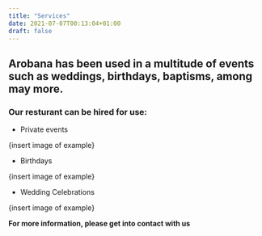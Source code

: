 ```yaml
---
title: "Services"
date: 2021-07-07T00:13:04+01:00
draft: false
---
```


## Arobana has been used in a multitude of events such as weddings, birthdays, baptisms, among may more. 

### Our resturant can be hired for use:

- Private events

{insert image of example}

- Birthdays

{insert image of example}

- Wedding Celebrations

{insert image of example}


**For more information, please get into contact with us**


